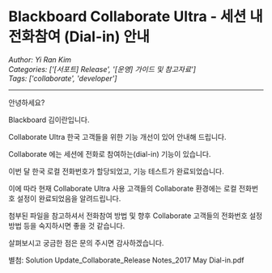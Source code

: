 # Blackboard Collaborate Ultra - 세션 내 전화참여 (Dial-in) 안내
*Author: Yi Ran Kim*  
*Categories: ['[서포트] Release', '[운영] 가이드 및 참고자료']*  
*Tags: ['collaborate', 'developer']*  
<hr />
안녕하세요?

Blackboard 김이란입니다.

Collaborate Ultra 한국 고객들을 위한 기능 개선이 있어 안내해 드립니다.

Collaborate 에는 세션에 전화로 참여하는(dial-in) 기능이 있습니다.

이번 달 한국 로컬 전화번호가 할당되었고, 기능 테스트가 완료되었습니다.

이에 따라 현재 Collaborate Ultra 사용 고객들의 Collaborate 환경에는 로컬 전화번호 설정이 완료되었음을 알려드립니다.

첨부된 파일을 참고하셔서 전화참여 방법 및 향후 Collaborate 고객들의 전화번호 설정 방법 등을 숙지하시면 좋을 것 같습니다.

살펴보시고 궁금한 점은 문의 주시면 감사하겠습니다.

별첨: Solution Update_Collaborate_Release Notes_2017 May Dial-in.pdf

